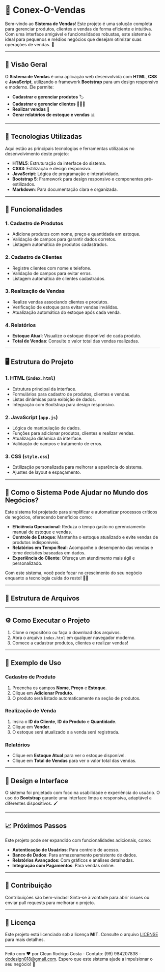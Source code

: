 # 💼 **Conex-O-Vendas**

Bem-vindo ao **Sistema de Vendas**! Este projeto é uma solução completa para gerenciar produtos, clientes e vendas de forma eficiente e intuitiva. Com uma interface amigável e funcionalidades robustas, este sistema é ideal para pequenos e médios negócios que desejam otimizar suas operações de vendas. 🚀

---

## 🌟 **Visão Geral**

O **Sistema de Vendas** é uma aplicação web desenvolvida com **HTML**, **CSS** e **JavaScript**, utilizando o framework **Bootstrap** para um design responsivo e moderno. Ele permite:

- **Cadastrar e gerenciar produtos** 🏷️
- **Cadastrar e gerenciar clientes** 🧑‍🤝‍🧑
- **Realizar vendas** 💸
- **Gerar relatórios de estoque e vendas** 📊

---

## 🔧 **Tecnologias Utilizadas**

Aqui estão as principais tecnologias e ferramentas utilizadas no desenvolvimento deste projeto:

- **HTML5**: Estruturação da interface do sistema.
- **CSS3**: Estilização e design responsivo.
- **JavaScript**: Lógica de programação e interatividade.
- **Bootstrap 5**: Framework para design responsivo e componentes pré-estilizados.
- **Markdown**: Para documentação clara e organizada.

---

## 🎯 **Funcionalidades**

### 1. **Cadastro de Produtos**
   - Adicione produtos com nome, preço e quantidade em estoque.
   - Validação de campos para garantir dados corretos.
   - Listagem automática de produtos cadastrados.

### 2. **Cadastro de Clientes**
   - Registre clientes com nome e telefone.
   - Validação de campos para evitar erros.
   - Listagem automática de clientes cadastrados.

### 3. **Realização de Vendas**
   - Realize vendas associando clientes e produtos.
   - Verificação de estoque para evitar vendas inválidas.
   - Atualização automática do estoque após cada venda.

### 4. **Relatórios**
   - **Estoque Atual**: Visualize o estoque disponível de cada produto.
   - **Total de Vendas**: Consulte o valor total das vendas realizadas.

---

## 🖥️ **Estrutura do Projeto**

### 1. **HTML (`index.html`)**
   - Estrutura principal da interface.
   - Formulários para cadastro de produtos, clientes e vendas.
   - Listas dinâmicas para exibição de dados.
   - Integração com Bootstrap para design responsivo.

### 2. **JavaScript (`app.js`)**
   - Lógica de manipulação de dados.
   - Funções para adicionar produtos, clientes e realizar vendas.
   - Atualização dinâmica da interface.
   - Validação de campos e tratamento de erros.

### 3. **CSS (`style.css`)**
   - Estilização personalizada para melhorar a aparência do sistema.
   - Ajustes de layout e espaçamento.

---

## 🚀 **Como o Sistema Pode Ajudar no Mundo dos Negócios?**

Este sistema foi projetado para simplificar e automatizar processos críticos de negócios, oferecendo benefícios como:

- **Eficiência Operacional**: Reduza o tempo gasto no gerenciamento manual de estoque e vendas.
- **Controle de Estoque**: Mantenha o estoque atualizado e evite vendas de produtos indisponíveis.
- **Relatórios em Tempo Real**: Acompanhe o desempenho das vendas e tome decisões baseadas em dados.
- **Experiência do Cliente**: Ofereça um atendimento mais ágil e personalizado.

Com este sistema, você pode focar no crescimento do seu negócio enquanto a tecnologia cuida do resto! 💼✨

---

## 📂 **Estrutura de Arquivos**



---

## ⚙️ **Como Executar o Projeto**

1. Clone o repositório ou faça o download dos arquivos.
2. Abra o arquivo `index.html` em qualquer navegador moderno.
3. Comece a cadastrar produtos, clientes e realizar vendas!

---

## 📝 **Exemplo de Uso**

### Cadastro de Produto
1. Preencha os campos **Nome**, **Preço** e **Estoque**.
2. Clique em **Adicionar Produto**.
3. O produto será listado automaticamente na seção de produtos.

### Realização de Venda
1. Insira o **ID do Cliente**, **ID do Produto** e **Quantidade**.
2. Clique em **Vender**.
3. O estoque será atualizado e a venda será registrada.

### Relatórios
- Clique em **Estoque Atual** para ver o estoque disponível.
- Clique em **Total de Vendas** para ver o valor total das vendas.

---

## 🎨 **Design e Interface**

O sistema foi projetado com foco na usabilidade e experiência do usuário. O uso do **Bootstrap** garante uma interface limpa e responsiva, adaptável a diferentes dispositivos. 🖌️

---

## 📈 **Próximos Passos**

Este projeto pode ser expandido com funcionalidades adicionais, como:

- **Autenticação de Usuários**: Para controle de acesso.
- **Banco de Dados**: Para armazenamento persistente de dados.
- **Relatórios Avançados**: Com gráficos e análises detalhadas.
- **Integração com Pagamentos**: Para vendas online.

---

## 🤝 **Contribuição**

Contribuições são bem-vindas! Sinta-se à vontade para abrir issues ou enviar pull requests para melhorar o projeto.

---

## 📄 **Licença**

Este projeto está licenciado sob a licença **MIT**. Consulte o arquivo [LICENSE](LICENSE) para mais detalhes.

---

Feito com ❤️ por Clean Rodrigo Costa - Contato: (99) 984207838 - dcdesign018@gmail.com. Espero que este sistema ajude a impulsionar o seu negócio! 🚀


